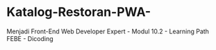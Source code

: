 # Katalog-Restoran-PWA-
Menjadi Front-End Web Developer Expert - Modul 10.2 - Learning Path FEBE - Dicoding
